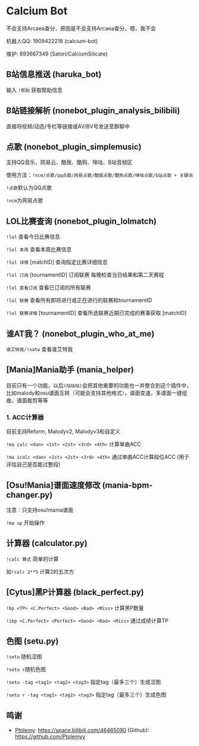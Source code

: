 # Calcium Bot

不会支持Arcaea查分，原因是不会支持Arcaea查分，嗯，我不会

机器人QQ: 1909422218 (calcium-bot)

维护: 893667349 (Satori/CalciumSilicate)



## B站信息推送 (haruka_bot)

输入 `!帮助` 获取帮助信息



## B站链接解析 (nonebot_plugin_analysis_bilibili)

直接将视频/动态/专栏等链接或AV/BV号发送至群聊中



## 点歌 (nonebot_plugin_simplemusic)

支持QQ音乐、网易云、酷我、酷狗、咪咕、B站音频区

使用方法：`!ncm/点歌/qq点歌/网易点歌/酷我点歌/酷狗点歌/咪咕点歌/b站点歌 + 关键词`

`!点歌`默认为QQ点歌

`!ncm`为网易点歌



## LOL比赛查询 (nonebot_plugin_lolmatch)

`!lol` 查看今日比赛信息

`!lol 本周` 查看本周比赛信息

`!lol 详情` [matchID] 查询指定比赛详细信息

`!lol 订阅` [tournamentID] 订阅联赛 每晚检查当日结果和第二天赛程

`!lol 查看订阅` 查看已订阅的所有联赛

`!lol 联赛` 查看所有即将进行或正在进行的联赛和tournamentID

`!lol 联赛详情` [tournamentID] 查看所选联赛近期已完成的赛事获取 [matchID]



## 谁AT我？ (nonebot_plugin_who_at_me)

`谁艾特我/!satw` 查看谁艾特我



## [Mania]Mania助手 (mania_helper)

目前只有一个功能，以后`(咕咕咕)`会把其他重要的功能也一并整合到这个插件中，比如malody和osu谱面互转（可能会支持其他格式），谱面变速，多谱面一键组曲，谱面裁剪等等



### 1. ACC计算器

目前支持Reform, Malodyv2, Malodyv3和自定义

`!ma calc <dan> <1st> <2st> <3rd> <4th>` 计算单曲ACC

`!ma icalc <dan> <1st> <2st> <3rd> <4th>` 通过单曲ACC计算段位ACC (用于评估自己是否能过整段)



## [Osu!Mania]谱面速度修改 (mania-bpm-changer.py)

注意：只支持osu!mania谱面

`!ma up` 开始操作



## 计算器 (calculator.py)

`!calc 算式` 简单的计算

如`!calc 2**5` 计算2的五次方



## [Cytus]黑P计算器 (black_perfect.py)

`!bp <TP> <C.Perfect> <Good> <Bad> <Miss>` 计算黑P数量

`!ibp <C.Perfect> <Perfect> <Good> <Bad> <Miss>` 通过成绩计算TP



## 色图 (setu.py)

`!setu` 随机涩图

`!setu r`随机色图

`!setu -tag <tag1> <tag2> <tag3>` 指定tag（最多三个）生成涩图

`!setu r -tag <tag1> <tag2> <tag3>` 指定tag（最多三个）生成色图




## 鸣谢

- [Ptolemy](B站): https://space.bilibili.com/46465090 (Github): https://github.com/Ptolemyy
